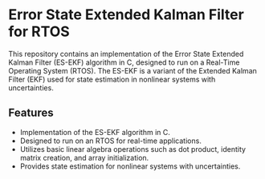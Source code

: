 # Error State Extended Kalman Filter for RTOS

This repository contains an implementation of the Error State Extended Kalman Filter (ES-EKF) algorithm in C, designed to run on a Real-Time Operating System (RTOS). The ES-EKF is a variant of the Extended Kalman Filter (EKF) used for state estimation in nonlinear systems with uncertainties.

## Features

- Implementation of the ES-EKF algorithm in C.
- Designed to run on an RTOS for real-time applications.
- Utilizes basic linear algebra operations such as dot product, identity matrix creation, and array initialization.
- Provides state estimation for nonlinear systems with uncertainties.


